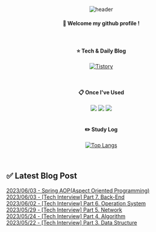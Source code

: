 
<div align="center"> 

![header](https://capsule-render.vercel.app/api?type=waving&color=000000&height=150&section=header&text=Baeg-won&fontColor=ffffff&fontSize=70&animation=fadeIn&fontAlignY=55&desc=%20&descAlignY=62&descAlign=62)
  
####  :wave: Welcome my github profile !
  
<br/>

####  :star: Tech & Daily Blog
<a href="https://daegwonkim.tistory.com/"><img alt="Tistory" src ="https://img.shields.io/badge/Tistory-white.svg?&style=for-the-badge"/></a>

<br/>
  
####  :clipboard: Once I've Used
<img src="https://img.shields.io/badge/JAVA-007396?style=for-the-badge&logo=Java&logoColor=white">
<img src="https://img.shields.io/badge/Spring-6DB33F?style=for-the-badge&logo=Spring&logoColor=white">
<img src="https://img.shields.io/badge/MySQL-4479A1?style=for-the-badge&logo=MySQL&logoColor=white">

<br/>
<br/>

#### :pencil2: Study Log
[![Top Langs](https://github-readme-stats.vercel.app/api/top-langs/?username=Baeg-won&layout=compact&show_icons=true)](https://github.com/anuraghazra/github-readme-stats)

</div>

<br/>

## ✅ Latest Blog Post

[2023/06/03 - Spring AOP(Aspect Oriented Programming)](https://daegwonkim.tistory.com/437) <br/>
[2023/06/03 - [Tech Interview] Part 7. Back-End](https://daegwonkim.tistory.com/436) <br/>
[2023/06/02 - [Tech Interview] Part 6. Operation System](https://daegwonkim.tistory.com/435) <br/>
[2023/05/29 - [Tech Interview] Part 5. Network](https://daegwonkim.tistory.com/434) <br/>
[2023/05/24 - [Tech Interview] Part 4. Algorithm](https://daegwonkim.tistory.com/433) <br/>
[2023/05/22 - [Tech Interview] Part 3. Data Structure](https://daegwonkim.tistory.com/432) <br/>
